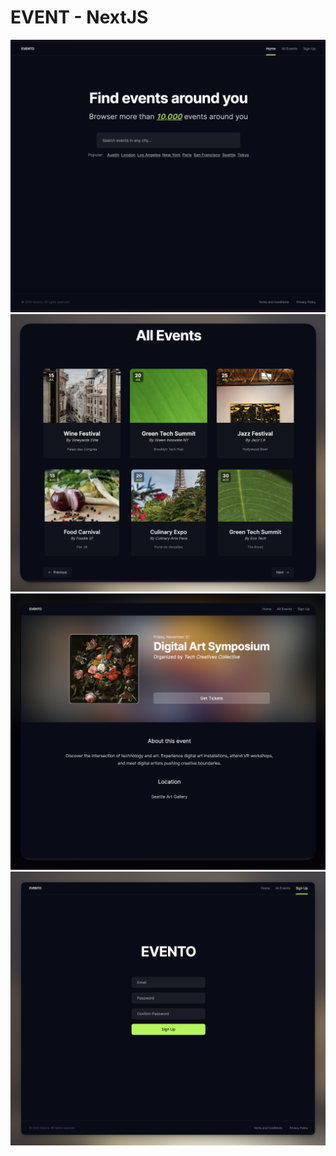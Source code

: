 # EVENT - NextJS

![EVENTO HOME](evento-home.png)
![EVENTO ALL](event-all.png)
![EVENTO DETAIL](event-detail.png)
![EVENTO SIGNUP](signup.png)
